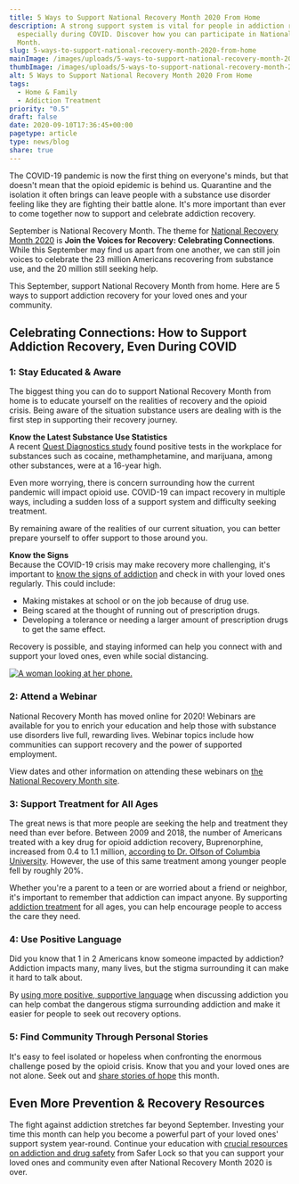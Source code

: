 ```yaml
---
title: 5 Ways to Support National Recovery Month 2020 From Home
description: A strong support system is vital for people in addiction recovery,
  especially during COVID. Discover how you can participate in National Recovery
  Month.
slug: 5-ways-to-support-national-recovery-month-2020-from-home
mainImage: /images/uploads/5-ways-to-support-national-recovery-month-2020-from-home.jpg
thumbImage: /images/uploads/5-ways-to-support-national-recovery-month-2020-from-home.jpg
alt: 5 Ways to Support National Recovery Month 2020 From Home
tags:
  - Home & Family
  - Addiction Treatment
priority: "0.5"
draft: false
date: 2020-09-10T17:36:45+00:00
pagetype: article
type: news/blog
share: true
---
```

The COVID-19 pandemic is now the first thing on everyone's minds, but that doesn't mean that the opioid epidemic is behind us. Quarantine and the isolation it often brings can leave people with a substance use disorder feeling like they are fighting their battle alone. It's more important than ever to come together now to support and celebrate addiction recovery.

September is National Recovery Month. The theme for [National Recovery Month 2020](https://rm.facesandvoicesofrecovery.org/) is **Join the Voices for Recovery: Celebrating Connections**. While this September may find us apart from one another, we can still join voices to celebrate the 23 million Americans recovering from substance use, and the 20 million still seeking help.

This September, support National Recovery Month from home. Here are 5 ways to support addiction recovery for your loved ones and your community.

## Celebrating Connections: How to Support Addiction Recovery, Even During COVID

### 1: Stay Educated & Aware

The biggest thing you can do to support National Recovery Month from home is to educate yourself on the realities of recovery and the opioid crisis. Being aware of the situation substance users are dealing with is the first step in supporting their recovery journey.

**Know the Latest Substance Use Statistics**\
A recent [Quest Diagnostics study](https://www.drugtestlawadvisor.com/2020/08/quest-diagnostics-study-finds-16-year-high-in-positive-workplace-drug-test-results-for-2019/#page=1) found positive tests in the workplace for substances such as cocaine, methamphetamine, and marijuana, among other substances, were at a 16-year high.

Even more worrying, there is concern surrounding how the current pandemic will impact opioid use. COVID-19 can impact recovery in multiple ways, including a sudden loss of a support system and difficulty seeking treatment.

By remaining aware of the realities of our current situation, you can better prepare yourself to offer support to those around you.

**Know the Signs**\
Because the COVID-19 crisis may make recovery more challenging, it's important to [know the signs of addiction](https://www.cdc.gov/rxawareness/treatment/index.html) and check in with your loved ones regularly. This could include:

* Making mistakes at school or on the job because of drug use.
* Being scared at the thought of running out of prescription drugs.
* Developing a tolerance or needing a larger amount of prescription drugs to get the same effect.

Recovery is possible, and staying informed can help you connect with and support your loved ones, even while social distancing.

[![A woman looking at her phone.](/images/uploads/rxguardian-well-rx-graphic.jpg "Save up to 80 percent on prescription drugs.")](https://www.wellrx.com/rx-discount-card/enroll/?invitecode=SaferLock%20&utm_source=SaferLock%20&utm_medium=affiliate&utm_campaign=%3cblogs%3E "WellRx Link")

### 2: Attend a Webinar

National Recovery Month has moved online for 2020! Webinars are available for you to enrich your education and help those with substance use disorders live full, rewarding lives. Webinar topics include how communities can support recovery and the power of supported employment.

View dates and other information on attending these webinars on [the National Recovery Month site](https://www.recoverymonth.gov/).

### 3: Support Treatment for All Ages

The great news is that more people are seeking the help and treatment they need than ever before. Between 2009 and 2018, the number of Americans treated with a key drug for opioid addiction recovery, Buprenorphine, increased from 0.4 to 1.1 million, [according to Dr. Olfson of Columbia University](https://abcnews.go.com/Health/treatment-opioid-addiction-increasing-young/story?id=68577421). However, the use of this same treatment among younger people fell by roughly 20%.

Whether you're a parent to a teen or are worried about a friend or neighbor, it's important to remember that addiction can impact anyone. By supporting [addiction treatment](/news/blog/expect-loved-ones-addiction-treatment/) for all ages, you can help encourage people to access the care they need.

### 4: Use Positive Language

Did you know that 1 in 2 Americans know someone impacted by addiction? Addiction impacts many, many lives, but the stigma surrounding it can make it hard to talk about.

By [using more positive, supportive language](https://rm.facesandvoicesofrecovery.org/wp-content/uploads/sites/2/2020/08/Your-Choices-Our-Lives-A-Quick-Guide-08.31.20.pdf) when discussing addiction you can help combat the dangerous stigma surrounding addiction and make it easier for people to seek out recovery options.

### 5: Find Community Through Personal Stories

It's easy to feel isolated or hopeless when confronting the enormous challenge posed by the opioid crisis. Know that you and your loved ones are not alone. Seek out and [share stories of hope](https://www.cdc.gov/rxawareness/stories/index.html) this month.

## Even More Prevention &amp; Recovery Resources

The fight against addiction stretches far beyond September. Investing your time this month can help you become a powerful part of your loved ones' support system year-round. Continue your education with [crucial resources on addiction and drug safety](/who-we-serve/home-family/) from Safer Lock so that you can support your loved ones and community even after National Recovery Month 2020 is over.
